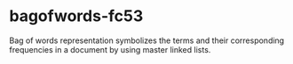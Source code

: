 # bagofwords-fc53
Bag of words representation symbolizes the terms and their corresponding frequencies in a document by using master linked lists.
